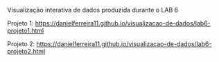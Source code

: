 Visualização interativa de dados produzida durante o LAB 6

Projeto 1: https://danielferreira11.github.io/visualizacao-de-dados/lab6-projeto1.html

Projeto 2: https://danielferreira11.github.io/visualizacao-de-dados/lab6-projeto2.html

